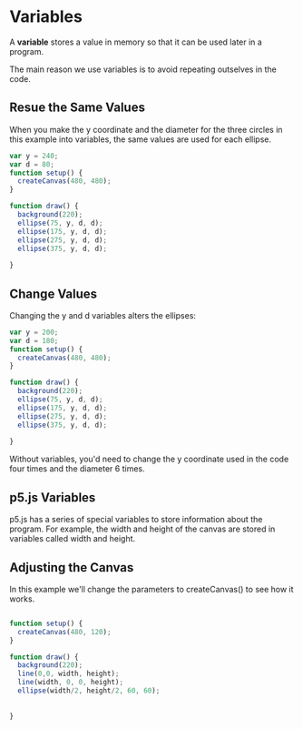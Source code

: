 # Variables

A **variable** stores a value in memory so that it can be used later in a program. 

The main reason we use variables is to avoid repeating outselves in the code. 

## Resue the Same Values

When you make the y coordinate and the diameter for the three circles in this example into variables, the same values are used for each ellipse.

```javascript
var y = 240;
var d = 80;
function setup() {
  createCanvas(480, 480);
}

function draw() {
  background(220);
  ellipse(75, y, d, d);
  ellipse(175, y, d, d);
  ellipse(275, y, d, d);
  ellipse(375, y, d, d);
  
}
```
## Change Values

Changing the y and d variables alters the ellipses:

```javascript
var y = 200;
var d = 180;
function setup() {
  createCanvas(480, 480);
}

function draw() {
  background(220);
  ellipse(75, y, d, d);
  ellipse(175, y, d, d);
  ellipse(275, y, d, d);
  ellipse(375, y, d, d);
  
}
```

Without variables, you'd need to change the y coordinate used in the code four times and the diameter 6 times.

## p5.js Variables

p5.js has a series of special variables to store information about the program. For example, the width and height of the canvas are stored in variables called width and height.


## Adjusting the Canvas
In this example we'll change the parameters to createCanvas() to see how it works.

```javascript

function setup() {
  createCanvas(480, 120);
}

function draw() {
  background(220);
  line(0,0, width, height);
  line(width, 0, 0, height);
  ellipse(width/2, height/2, 60, 60);
  
  
}
```
